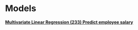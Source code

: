 
# Models

#### [Multivariate Linear Regression (233) Predict employee salary](https://github.com/Bubbablack/Portfolio/tree/main/models/multivariate-linear-regression-predict-salary)
